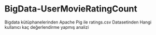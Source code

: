 # BigData-UserMovieRatingCount
Bigdata kütüphanelerinden Apache Pig ile ratings.csv Datasetinden Hangi kullanıcı kaç değerlendirme yapmış analizi
